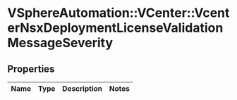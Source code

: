 # VSphereAutomation::VCenter::VcenterNsxDeploymentLicenseValidationMessageSeverity

## Properties
Name | Type | Description | Notes
------------ | ------------- | ------------- | -------------


